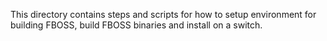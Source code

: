 This directory contains steps and scripts for how to setup environment for
building FBOSS, build FBOSS binaries and install on a switch.

